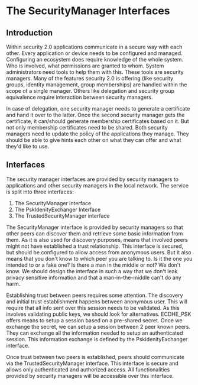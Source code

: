 # The SecurityManager Interfaces

## Introduction

Within security 2.0 applications communicate in a secure way with each other.
Every application or device needs to be configured and managed. Configuring an
ecosystem does require knowledge of the whole system. Who is involved, what
permissions are granted to whom. System administrators need tools to help them
with this. These tools are security managers. Many of the features security 2.0
is offering (like security groups, identity management, group memberships) are
handled within the scope of a single manager. Others like delegation and
security group equivalence require interaction between security managers.

In case of delegation, one security manager needs to generate a certificate
and hand it over to the latter. Once the second security manager gets the
certificate, it can/should generate membership certificates based on it. But
not only membership certificates need to be shared. Both security managers need
to update the policy of the applications they manage. They should be able to
give hints each other on what they can offer and what they'd like to use.

## Interfaces
The security manager interfaces are provided by security managers to
applications and other security managers in the local network. The service is
split into three interfaces:
1. The SecurityManager interface
2. The PskIdenityExchanger Interface
3. The TrustedSecurityManager interface

The SecurityManager interface is provided by security managers so that other
peers can discover them and retrieve some basic information from them. As it
is also used for discovery purposes, means that involved peers might not have
established a trust relationship.  This interface is secured, but should be
configured to allow access from anonymous users. But it also means that you
don't know to which peer you are talking to. Is it the one you intended to or
a fake one? Is there a man in the middle or not? We don't know. We should
design the interface in such a way that we don't leak privacy sensitive
information and that a man-in-the-middle can't do any harm.

Establishing trust between peers requires some attention. The discovery and
initial trust establishment happens between anonymous user. This will require
that all info sent over this session needs to be validated. As this involves
validating public keys, we should look for alternatives. ECDHE_PSK offers means
to setup a session based on a pre-shared secret. Once we exchange the secret,
we can setup a session between 2 peer known peers. They can exchange all the
information needed to setup an authenticated session. This information exchange
is defined by the PskIdenityExchanger interface.

Once trust between two peers is established, peers should communicate via the
TrustedSecurityManager interface. This interface is secure and allows only
authenticated and authorized access. All functionalities provided by security
managers will be accessible over this interface.
